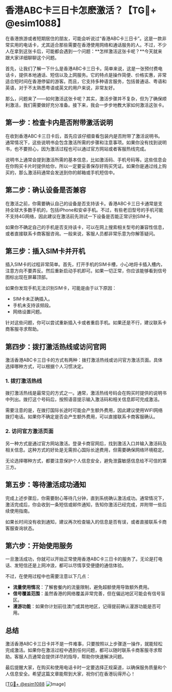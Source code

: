 # 香港ABC卡三日卡怎麽激活？【TG💪+ @esim1088】

在香港旅游或者短期居住的朋友，可能会听说过“香港ABC卡三日卡”。这是一款非常实用的电话卡，尤其适合那些需要在香港使用网络和通话服务的人。不过，不少人在拿到这张卡后，可能都会遇到一个问题：**怎样激活这张卡呢？**今天就来跟大家详细聊聊这个问题。

首先，让我们了解一下什么是香港ABC卡三日卡。简单来说，这是一张预付费电话卡，提供本地通话、短信以及上网服务。它的特点是操作简便、价格实惠，非常适合短时间在香港停留的游客。而且，它支持多种语言服务，包括普通话、粤语和英语，对于不太熟悉粤语或英文的用户来说，非常友好。

那么，问题来了——如何激活这张卡呢？其实，激活步骤并不复杂，但为了确保顺利激活，我们需要做好充分准备。接下来，我会一步步地教大家如何激活这张卡。

## **第一步：检查卡内是否附带激活说明**

在收到香港ABC卡三日卡后，首先应该仔细查看包装内是否附带了激活说明书。通常情况下，这些说明书会包含激活所需的步骤和注意事项。如果你没有找到说明书，也不要担心，因为激活过程也可以通过官方网站或者客服热线完成。

说明书上通常会提到激活所需的基本信息，比如激活码、手机号码等。这些信息会在你购买卡片时提供给你，所以一定要妥善保存好购买凭证。如果你是通过线上购买的，那么激活码通常会发送到你的邮箱或手机短信中。

## **第二步：确认设备是否兼容**

在激活之前，你需要确认自己的设备是否支持该卡。香港ABC卡三日卡通常是支持全球大多数手机的，包括iPhone和安卓手机。不过，有些老旧型号的手机可能不支持4G网络，因此建议在激活前先测试一下设备是否能正常识别SIM卡。

如果你不确定自己的手机是否支持该卡，可以在网上搜索相关型号的兼容性信息，或者直接联系卡商客服咨询。一般来说，客服人员都非常乐意为你解答疑问。

## **第三步：插入SIM卡并开机**

插入SIM卡的过程非常简单。首先，打开手机的SIM卡槽，小心地将卡插入槽内，注意方向不要弄反。然后重新启动手机即可。如果一切正常，你应该能够看到信号图标出现在屏幕顶部。

如果你发现手机无法识别SIM卡，可能是由于以下原因：
- SIM卡未正确插入。
- 手机未支持该频段。
- 网络设置问题。

针对这些问题，你可以尝试重新插入卡或者重启手机。如果还是不行，建议联系卡商客服寻求帮助。

## **第四步：拨打激活热线或访问官网**

激活香港ABC卡三日卡的方式有两种：拨打激活热线或访问官方激活页面。具体选择哪种方式，可以根据个人习惯决定。

### **1. 拨打激活热线**

拨打激活热线是最常见的方式之一。通常，激活热线号码会在购买时提供的说明书中列出。拨打这个号码后，按照语音提示输入激活码和相关信息即可完成激活。

需要注意的是，在拨打国际长途时可能会产生额外费用，因此建议使用WIFI网络拨打电话。如果你不确定是否会产生额外费用，可以直接联系卡商客服确认。

### **2. 访问官方激活页面**

另一种方式是通过官方网站激活。登录卡商官网后，找到激活入口并输入激活码及相关信息。这种方式的好处是无需担心国际长途费用，但需要确保网络环境稳定。

无论选择哪种方式，都要注意保护个人信息安全，避免泄露敏感信息给不可信的第三方。

## **第五步：等待激活成功通知**

完成上述步骤后，你需要耐心等待几分钟，直到系统确认激活成功。通常情况下，激活完成后，你会收到一条短信或邮件通知，告知你激活已经完成，并附带一些后续使用指南。

如果长时间没有收到通知，建议再次检查输入的信息是否有误，或者直接联系卡商客服查询状态。

## **第六步：开始使用服务**

一旦激活成功，你就可以开始正常使用香港ABC卡三日卡的服务了。无论是打电话、发短信还是上网冲浪，都可以尽情享受便捷的通信体验。

不过，在使用过程中也需要注意以下几点：
- **流量使用情况**：了解套餐内的流量限制，避免超额使用导致额外费用。
- **信号覆盖范围**：虽然香港的网络覆盖非常完善，但在偏远地区可能会有信号盲区。
- **漫游功能**：如果你计划前往澳门或其他地区，记得提前确认漫游功能是否可用。

## **总结**

激活香港ABC卡三日卡并不是一件难事，只要按照以上步骤逐一操作，就能轻松完成激活。如果你在激活过程中遇到任何问题，都可以随时联系卡商客服寻求帮助。客服人员通常会提供详尽的指导，帮助你快速解决问题。

最后提醒大家，在购买和使用电话卡时一定要选择正规渠道，以确保服务质量和个人信息安全。希望这篇文章能帮到大家，祝你们在香港玩得开心！

[[TG💪+ @esim1088](https://t.me/s/esim1088) ![Image](https://i.postimg.cc/4NQfJmqS/Snipaste-2025-05-13-00-14-12.png)]